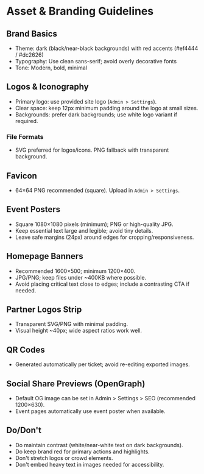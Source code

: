 # Asset & Branding Guidelines

## Brand Basics
- Theme: dark (black/near-black backgrounds) with red accents (#ef4444 / #dc2626)
- Typography: Use clean sans-serif; avoid overly decorative fonts
- Tone: Modern, bold, minimal

## Logos & Iconography
- Primary logo: use provided site logo (`Admin > Settings`).
- Clear space: keep 12px minimum padding around the logo at small sizes.
- Backgrounds: prefer dark backgrounds; use white logo variant if required.

### File Formats
- SVG preferred for logos/icons. PNG fallback with transparent background.

## Favicon
- 64×64 PNG recommended (square). Upload in `Admin > Settings`.

## Event Posters
- Square 1080×1080 pixels (minimum); PNG or high-quality JPG.
- Keep essential text large and legible; avoid tiny details.
- Leave safe margins (24px) around edges for cropping/responsiveness.

## Homepage Banners
- Recommended 1600×500; minimum 1200×400.
- JPG/PNG; keep files under ~400KB where possible.
- Avoid placing critical text close to edges; include a contrasting CTA if needed.

## Partner Logos Strip
- Transparent SVG/PNG with minimal padding.
- Visual height ~40px; wide aspect ratios work well.

## QR Codes
- Generated automatically per ticket; avoid re-editing exported images.

## Social Share Previews (OpenGraph)
- Default OG image can be set in Admin > Settings > SEO (recommended 1200×630).
- Event pages automatically use event poster when available.

## Do/Don't
- Do maintain contrast (white/near-white text on dark backgrounds).
- Do keep brand red for primary actions and highlights.
- Don't stretch logos or crowd elements.
- Don't embed heavy text in images needed for accessibility.
